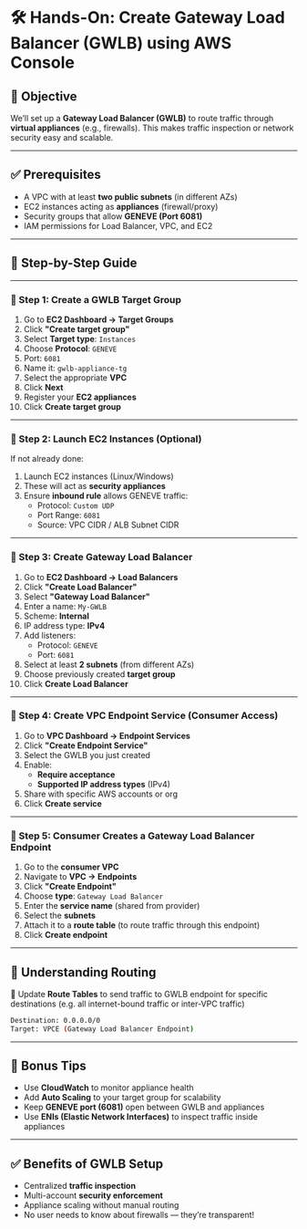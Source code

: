 # 🛠️ Hands-On: Create Gateway Load Balancer (GWLB) using AWS Console

## 🎯 Objective

We’ll set up a **Gateway Load Balancer (GWLB)** to route traffic through **virtual appliances** (e.g., firewalls). This makes traffic inspection or network security easy and scalable.

---

## ✅ Prerequisites

- A VPC with at least **two public subnets** (in different AZs)
- EC2 instances acting as **appliances** (firewall/proxy)
- Security groups that allow **GENEVE (Port 6081)**
- IAM permissions for Load Balancer, VPC, and EC2

---

## 🧱 Step-by-Step Guide

---

### 🔹 Step 1: Create a GWLB Target Group

1. Go to **EC2 Dashboard → Target Groups**
2. Click **"Create target group"**
3. Select **Target type**: `Instances`
4. Choose **Protocol**: `GENEVE`
5. Port: `6081`
6. Name it: `gwlb-appliance-tg`
7. Select the appropriate **VPC**
8. Click **Next**
9. Register your **EC2 appliances**
10. Click **Create target group**

---

### 🔹 Step 2: Launch EC2 Instances (Optional)

If not already done:
1. Launch EC2 instances (Linux/Windows)
2. These will act as **security appliances**
3. Ensure **inbound rule** allows GENEVE traffic:
   - Protocol: `Custom UDP`
   - Port Range: `6081`
   - Source: VPC CIDR / ALB Subnet CIDR

---

### 🔹 Step 3: Create Gateway Load Balancer

1. Go to **EC2 Dashboard → Load Balancers**
2. Click **"Create Load Balancer"**
3. Select **"Gateway Load Balancer"**
4. Enter a name: `My-GWLB`
5. Scheme: **Internal**
6. IP address type: **IPv4**
7. Add listeners:
   - Protocol: `GENEVE`
   - Port: `6081`
8. Select at least **2 subnets** (from different AZs)
9. Choose previously created **target group**
10. Click **Create Load Balancer**

---

### 🔹 Step 4: Create VPC Endpoint Service (Consumer Access)

1. Go to **VPC Dashboard → Endpoint Services**
2. Click **"Create Endpoint Service"**
3. Select the GWLB you just created
4. Enable:
   - **Require acceptance**
   - **Supported IP address types** (IPv4)
5. Share with specific AWS accounts or org
6. Click **Create service**

---

### 🔹 Step 5: Consumer Creates a Gateway Load Balancer Endpoint

1. Go to the **consumer VPC**
2. Navigate to **VPC → Endpoints**
3. Click **"Create Endpoint"**
4. Choose **type**: `Gateway Load Balancer`
5. Enter the **service name** (shared from provider)
6. Select the **subnets**
7. Attach it to a **route table** (to route traffic through this endpoint)
8. Click **Create endpoint**

---

## 🧠 Understanding Routing

🔁 Update **Route Tables** to send traffic to GWLB endpoint for specific destinations (e.g. all internet-bound traffic or inter-VPC traffic)

```bash
Destination: 0.0.0.0/0
Target: VPCE (Gateway Load Balancer Endpoint)
```

---

## 🎁 Bonus Tips

- Use **CloudWatch** to monitor appliance health
- Add **Auto Scaling** to your target group for scalability
- Keep **GENEVE port (6081)** open between GWLB and appliances
- Use **ENIs (Elastic Network Interfaces)** to inspect traffic inside appliances

---

## ✅ Benefits of GWLB Setup

- Centralized **traffic inspection**
- Multi-account **security enforcement**
- Appliance scaling without manual routing
- No user needs to know about firewalls — they’re transparent!

